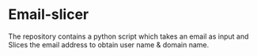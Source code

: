 # Email-slicer
The repository contains a python script which takes an email as input and Slices the email address to obtain user name  &amp; domain name.
